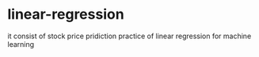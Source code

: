 # linear-regression
it consist of stock price pridiction 
practice of linear regression for machine learning
